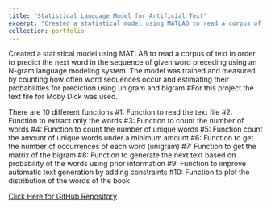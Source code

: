 ```yaml
---
title: "Statistical Language Model for Artificial Text"
excerpt: "Created a statistical model using MATLAB to read a corpus of text in order to predict the next word in the sequence of given word preceding using an N-gram language modeling system. <br/><img src='/images/StatPrediction.png'>"
collection: portfolio
---
```


Created a statistical model using MATLAB to read a corpus of text in order to predict the next word in the sequence of given word preceding using an N-gram language modeling system. The model was trained and measured by counting how often word sequences occur and estimating their probabilities for prediction using unigram and bigram #For this project the text file for Moby Dick was used.

There are 10 different functions #1: Function to read the text file #2: Function to extract only the words #3: Function to count the number of words #4: Function to count the number of unique words #5: Function count the amount of unique words under a minimum amount #6: Function to get the number of occurrences of each word (unigram) #7: Function to get the matrix of the bigram #8: Function to generate the next text based on probability of the words using prior information #9: Function to improve automatic text generation by adding constraints #10: Function to plot the distribution of the words of the book

[Click Here for GitHub Repository](https://github.com/Sentheng/Statistical-Language-Model-for-Artificial-Text-Project-)
